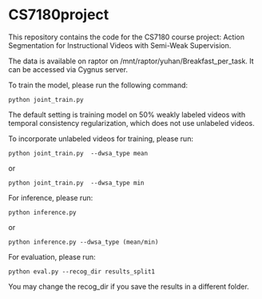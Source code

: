 # CS7180project

This repository contains the code for the CS7180 course project: Action Segmentation for Instructional Videos with Semi-Weak Supervision.

The data is available on raptor on /mnt/raptor/yuhan/Breakfast_per_task. It can be accessed via Cygnus server.

To train the model, please run the following command:
```
python joint_train.py 
```
The default setting is training model on 50% weakly labeled videos with temporal consistency regularization, which does not use unlabeled videos.

To incorporate unlabeled videos for training, please run:
```
python joint_train.py  --dwsa_type mean 
```
or 
```
python joint_train.py  --dwsa_type min
```

For inference, please run:
```
python inference.py
```
or
```
python inference.py --dwsa_type (mean/min)
```
For evaluation, please run:
```
python eval.py --recog_dir results_split1
```
You may change the recog_dir if you save the results in a different folder.

